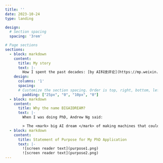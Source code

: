 ```yaml
---
title: ''
date: 2023-10-24
type: landing

design:
  # Section spacing
  spacing: '3rem'

# Page sections
sections:
  - block: markdown
    content:
      title: My story
      text: |-
        How I spent the past decades: [by AI科技评论](https://mp.weixin.qq.com/s/YPuDwH7f_diKpFLOrGrgQw)
    design:
      columns: '1'
      spacing:
      # Customize the section spacing. Order is top, right, bottom, left.
        padding: ["25px", "0", "10px", "0"]
  - block: markdown
    content:
      title: Why the name BIGAIDREAM?
      text: |-
        When I was doing PhD, Andrew Ng said:

        > The <mark> big AI dream </mark> of making machines that could someday evolve to do intelligent things like humans could - I was turned off by that. I didn't really think that was feasible when I first joined Stanford. 
  - block: markdown
    content:
      title: Statement of Purpose for My PhD Application
      text: |-
        ![screen reader text](purpose1.png)
        ![screen reader text](purpose2.png)
---
```

